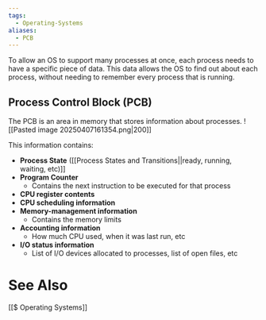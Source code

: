 ```yaml
---
tags:
  - Operating-Systems
aliases:
  - PCB
---
```

To allow an OS to support many processes at once, each process needs to have a specific piece of data. This data allows the OS to find out about each process, without needing to remember every process that is running.

## Process Control Block (PCB)
The PCB is an area in memory that stores information about processes.
![[Pasted image 20250407161354.png|200]]

This information contains:
- **Process State** ([[Process States and Transitions||ready, running, waiting, etc)]]
- **Program Counter**
	- Contains the next instruction to be executed for that process
- **CPU register contents**
- **CPU scheduling information**
- **Memory-management information**
	- Contains the memory limits
- **Accounting information**
	- How much CPU used, when it was last run, etc
- **I/O status information**
	- List of I/O devices allocated to processes, list of open files, etc


# See Also
[[$ Operating Systems]]